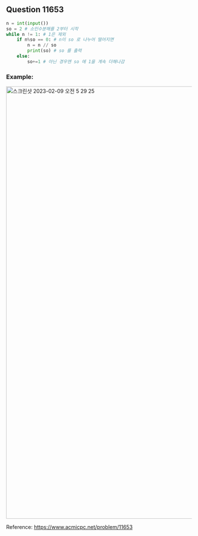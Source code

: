 ## Question 11653


```python 3
n = int(input())
so = 2 # 소인수분해를 2부터 시작
while n != 1: # 1은 제외
    if n%so == 0: # n이 so 로 나누어 떨어지면 
        n = n // so
        print(so) # so 를 출력
    else:
        so+=1 # 아닌 경우엔 so 에 1을 계속 더해나감

```


### Example:
<img width="1173" alt="스크린샷 2023-02-09 오전 5 29 25" src="https://user-images.githubusercontent.com/107760647/217643942-c489b24c-638d-45fc-8d1f-7ccaf7e6449d.png">


Reference:
https://www.acmicpc.net/problem/11653
